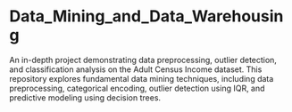 # Data_Mining_and_Data_Warehousing
An in-depth project demonstrating data preprocessing, outlier detection, and classification analysis on the Adult Census Income dataset. This repository explores fundamental data mining techniques, including data preprocessing, categorical encoding, outlier detection using IQR, and predictive modeling using decision trees.
